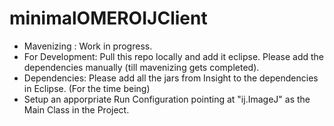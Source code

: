 # minimalOMEROIJClient

- Mavenizing : Work in progress.
- For Development: Pull this repo locally and add it eclipse. Please add the dependencies manually (till mavenizing gets completed).
- Dependencies: Please add all the jars from Insight to the dependencies in Eclipse. (For the time being)
- Setup an apporpriate Run Configuration pointing at "ij.ImageJ" as the Main Class in the Project.
